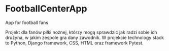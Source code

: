 # FootballCenterApp
App for football fans

Projekt dla fanów piłki nożnej, którzy mogą sprawdzić jak radzi sobie ich drużyna, w jakim zespole gra dany zawodnik. W projekcie technology stack to Python, Django framework, CSS, HTML oraz framework Pytest.
